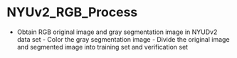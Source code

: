 # NYUv2_RGB_Process
- Obtain RGB original image and gray segmentation image in NYUDv2 data set  - Color the gray segmentation image  - Divide the original image and segmented image into training set and verification set
